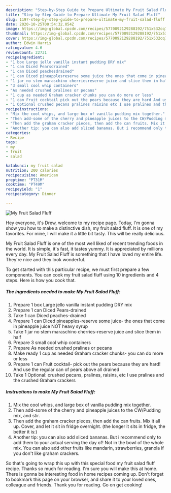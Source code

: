 ```yaml
---
description: "Step-by-Step Guide to Prepare Ultimate My Fruit Salad Fluff"
title: "Step-by-Step Guide to Prepare Ultimate My Fruit Salad Fluff"
slug: 1197-step-by-step-guide-to-prepare-ultimate-my-fruit-salad-fluff
date: 2020-10-25T00:54:32.054Z
image: https://img-global.cpcdn.com/recipes/5770092129288192/751x532cq70/my-fruit-salad-fluff-recipe-main-photo.jpg
thumbnail: https://img-global.cpcdn.com/recipes/5770092129288192/751x532cq70/my-fruit-salad-fluff-recipe-main-photo.jpg
cover: https://img-global.cpcdn.com/recipes/5770092129288192/751x532cq70/my-fruit-salad-fluff-recipe-main-photo.jpg
author: Edwin Harris
ratingvalue: 4.6
reviewcount: 22731
recipeingredient:
- "1 box Large jello vanilla instant pudding DRY mix"
- "1 can Diced Pearsdrained"
- "1 can Diced peachesdrained"
- "1 can Diced pineapplesreserve some juice the ones that come in pineapple juice NOT heavy syrup"
- "1 jar no stem maraschino cherriesreserve juice and slice them in half"
- "3 small cool whip containers"
- "As needed crushed pralines or pecans"
- "1 cup as needed Graham cracker chunks you can do more or less"
- "1 can Fruit cocktail pick out the pears because they are hard And use the regular can of pears above all drained"
- "1 Optional crushed pecans pralines raisins etc I use pralines and the crushed Graham crackers"
recipeinstructions:
- "Mix the cool whips, and large box of vanilla pudding mix together."
- "Then add-some of the cherry and pineapple juices to the CW/Pudding mix, and stir."
- "Then add the graham cracker pieces, then add the can fruits. Mix it all up. Cover, and let it sit in fridge overnight. (the longer it sits in fridge, the better it is:)"
- "Another tip: you can also add sliced bananas. But i recommend only to add them to your actual serving the day of! Not in the bowl of the whole mix. You can also add other fruits like mandarin, strawberries, granola if you don&#39;t like graham crackers."
categories:
- Recipe
tags:
- my
- fruit
- salad

katakunci: my fruit salad 
nutrition: 200 calories
recipecuisine: American
preptime: "PT31M"
cooktime: "PT49M"
recipeyield: "1"
recipecategory: Dinner

---
```



![My Fruit Salad Fluff](https://img-global.cpcdn.com/recipes/5770092129288192/751x532cq70/my-fruit-salad-fluff-recipe-main-photo.jpg)

Hey everyone, it's Drew, welcome to my recipe page. Today, I'm gonna show you how to make a distinctive dish, my fruit salad fluff. It is one of my favorites. For mine, I will make it a little bit tasty. This will be really delicious.

My Fruit Salad Fluff is one of the most well liked of recent trending foods in the world. It is simple, it's fast, it tastes yummy. It is appreciated by millions every day. My Fruit Salad Fluff is something that I have loved my entire life. They're nice and they look wonderful.




To get started with this particular recipe, we must first prepare a few components. You can cook my fruit salad fluff using 10 ingredients and 4 steps. Here is how you cook that.

<!--inarticleads1-->

##### The ingredients needed to make My Fruit Salad Fluff:

1. Prepare 1 box Large jello vanilla instant pudding DRY mix
1. Prepare 1 can Diced Pears-drained
1. Take 1 can Diced peaches-drained
1. Prepare 1 can Diced pineapples-reserve some juice- the ones that come in pineapple juice NOT heavy syrup
1. Take 1 jar no stem maraschino cherries-reserve juice and slice them in half
1. Prepare 3 small cool whip containers
1. Prepare As needed crushed pralines or pecans
1. Make ready 1 cup as needed Graham cracker chunks- you can do more or less
1. Prepare 1 can Fruit cocktail- pick out the pears because they are hard! And use the regular can of pears above all drained
1. Take 1 Optional: crushed pecans, pralines, raisins, etc I use pralines and the crushed Graham crackers




<!--inarticleads2-->

##### Instructions to make My Fruit Salad Fluff:

1. Mix the cool whips, and large box of vanilla pudding mix together.
1. Then add-some of the cherry and pineapple juices to the CW/Pudding mix, and stir.
1. Then add the graham cracker pieces, then add the can fruits. Mix it all up. Cover, and let it sit in fridge overnight. (the longer it sits in fridge, the better it is:)
1. Another tip: you can also add sliced bananas. But i recommend only to add them to your actual serving the day of! Not in the bowl of the whole mix. You can also add other fruits like mandarin, strawberries, granola if you don&#39;t like graham crackers.




So that's going to wrap this up with this special food my fruit salad fluff recipe. Thanks so much for reading. I'm sure you will make this at home. There is gonna be interesting food in home recipes coming up. Don't forget to bookmark this page on your browser, and share it to your loved ones, colleague and friends. Thank you for reading. Go on get cooking!
